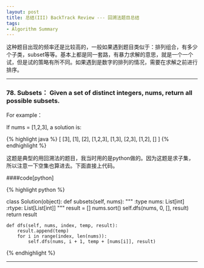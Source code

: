 ```yaml
---
layout: post
title: 总结(III) BackTrack Review --- 回溯法题目总结
tags:
- Algorithm Summary
---
```


这种题目出现的频率还是比较高的，一般如果遇到题目类似于：排列组合，有多少个子类，subset等等。基本上都是同一套路，有暴力求解的意思，就是一个一个试，但是试的策略有所不同。如果遇到是数字的排列的情况，需要在求解之前进行排序。

***
### 78. Subsets： Given a set of distinct integers, nums, return all possible subsets.

For example：

If nums = [1,2,3], a solution is:

{% highlight java %}
[
  [3],
  [1],
  [2],
  [1,2,3],
  [1,3],
  [2,3],
  [1,2],
  []
]
{% endhighlight %}

这题是典型的用回溯法的题目，我当时用的是python做的。因为这题是求子集，所以注意一下空集也算进去。下面直接上代码。

####code[python]

{% highlight python %}

class Solution(object):
    def subsets(self, nums):
        """
        :type nums: List[int]
        :rtype: List[List[int]]
        """
        result = []
        nums.sort()
        self.dfs(nums, 0, [], result)
        return result
        
    def dfs(self, nums, index, temp, result):
        result.append(temp)
        for i in range(index, len(nums)):
            self.dfs(nums, i + 1, temp + [nums[i]], result)
              
{% endhighlight %}

***


